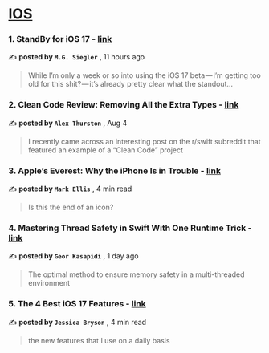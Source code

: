 
<h1><a href=https://medium.com/tag/ios/recommended target="_blank" rel="noopener noreferrer">IOS</a></h1>
<h3>1. StandBy for iOS 17 - <a href=https://medium.com/five-hundred-words/standby-for-ios-17-5f44f03d7534?source=tag_recommended_feed---------0-84----------ios----------01e64421_b2af_4bfb_bf50_90606ac7788a------- target="_blank" rel="noopener noreferrer">link</a></h3>

✍️ **posted by `M.G. Siegler`** <date> , 11 hours ago</date>

<blockquote>While I’m only a week or so into using the iOS 17 beta — I’m getting too old for this shit? — it’s already pretty clear what the standout…</blockquote>

<h3>2. Clean Code Review: Removing All the Extra Types - <a href=https://medium.com/better-programming/clean-code-review-removing-all-the-extra-types-162b539b58f4?source=tag_recommended_feed---------1-107----------ios----------01e64421_b2af_4bfb_bf50_90606ac7788a------- target="_blank" rel="noopener noreferrer">link</a></h3>

✍️ **posted by `Alex Thurston`** <date> , Aug 4</date>

<blockquote>I recently came across an interesting post on the r/swift subreddit that featured an example of a “Clean Code” project</blockquote>

<h3>3. Apple’s Everest: Why the iPhone Is in Trouble - <a href=https://medium.com/macoclock/apples-everest-why-the-iphone-is-in-trouble-b2129b78460d?source=tag_recommended_feed---------2-85----------ios----------01e64421_b2af_4bfb_bf50_90606ac7788a------- target="_blank" rel="noopener noreferrer">link</a></h3>

✍️ **posted by `Mark Ellis`** <date> , 4 min read</date>

<blockquote>Is this the end of an icon?</blockquote>

<h3>4. Mastering Thread Safety in Swift With One Runtime Trick - <a href=https://medium.com/better-programming/mastering-thread-safety-in-swift-with-one-runtime-trick-260c358a7515?source=tag_recommended_feed---------3-84----------ios----------01e64421_b2af_4bfb_bf50_90606ac7788a------- target="_blank" rel="noopener noreferrer">link</a></h3>

✍️ **posted by `Geor Kasapidi`** <date> , 1 day ago</date>

<blockquote>The optimal method to ensure memory safety in a multi-threaded environment</blockquote>

<h3>5. The 4 Best iOS 17 Features - <a href=https://medium.com/macoclock/the-4-best-ios-17-features-f5b1362a204e?source=tag_recommended_feed---------4-107----------ios----------01e64421_b2af_4bfb_bf50_90606ac7788a------- target="_blank" rel="noopener noreferrer">link</a></h3>

✍️ **posted by `Jessica Bryson`** <date> , 4 min read</date>

<blockquote>the new features that I use on a daily basis</blockquote>

